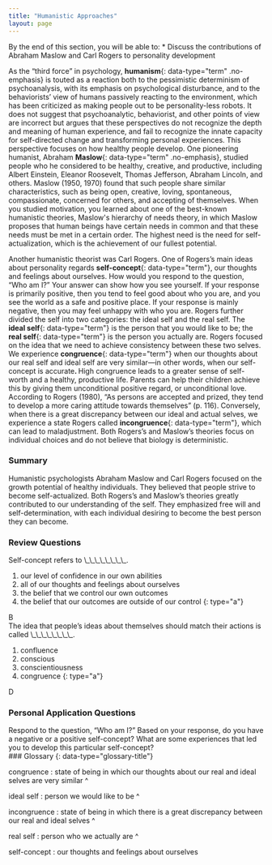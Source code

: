 ```yaml
---
title: "Humanistic Approaches"
layout: page
---
```



<div data-type="abstract" markdown="1">
By the end of this section, you will be able to:
* Discuss the contributions of Abraham Maslow and Carl Rogers to personality development

</div>

As the “third force” in psychology, **humanism**{: data-type="term" .no-emphasis} is touted as a reaction both to the pessimistic determinism of psychoanalysis, with its emphasis on psychological disturbance, and to the behaviorists’ view of humans passively reacting to the environment, which has been criticized as making people out to be personality-less robots. It does not suggest that psychoanalytic, behaviorist, and other points of view are incorrect but argues that these perspectives do not recognize the depth and meaning of human experience, and fail to recognize the innate capacity for self-directed change and transforming personal experiences. This perspective focuses on how healthy people develop. One pioneering humanist, Abraham **Maslow**{: data-type="term" .no-emphasis}, studied people who he considered to be healthy, creative, and productive, including Albert Einstein, Eleanor Roosevelt, Thomas Jefferson, Abraham Lincoln, and others. Maslow (1950, 1970) found that such people share similar characteristics, such as being open, creative, loving, spontaneous, compassionate, concerned for others, and accepting of themselves. When you studied motivation, you learned about one of the best-known humanistic theories, Maslow\'s hierarchy of needs theory, in which Maslow proposes that human beings have certain needs in common and that these needs must be met in a certain order. The highest need is the need for self-actualization, which is the achievement of our fullest potential.

Another humanistic theorist was Carl Rogers. One of Rogers’s main ideas about personality regards **self-concept**{: data-type="term"}, our thoughts and feelings about ourselves. How would you respond to the question, “Who am I?” Your answer can show how you see yourself. If your response is primarily positive, then you tend to feel good about who you are, and you see the world as a safe and positive place. If your response is mainly negative, then you may feel unhappy with who you are. Rogers further divided the self into two categories: the ideal self and the real self. The **ideal self**{: data-type="term"} is the person that you would like to be; the **real self**{: data-type="term"} is the person you actually are. Rogers focused on the idea that we need to achieve consistency between these two selves. We experience **congruence**{: data-type="term"} when our thoughts about our real self and ideal self are very similar—in other words, when our self-concept is accurate<strong>. </strong>High congruence leads to a greater sense of self-worth and a healthy, productive life. Parents can help their children achieve this by giving them unconditional positive regard, or unconditional love. According to Rogers (1980), “As persons are accepted and prized, they tend to develop a more caring attitude towards themselves” (p. 116). Conversely, when there is a great discrepancy between our ideal and actual selves, we experience a state Rogers called **incongruence**{: data-type="term"}, which can lead to maladjustment. Both Rogers’s and Maslow’s theories focus on individual choices and do not believe that biology is deterministic.

### Summary

Humanistic psychologists Abraham Maslow and Carl Rogers focused on the growth potential of healthy individuals. They believed that people strive to become self-actualized. Both Rogers’s and Maslow’s theories greatly contributed to our understanding of the self. They emphasized free will and self-determination, with each individual desiring to become the best person they can become.

### Review Questions

<div data-type="exercise">
<div data-type="problem" markdown="1">
Self-concept refers to \_\_\_\_\_\_\_\_.

1.  our level of confidence in our own abilities
2.  all of our thoughts and feelings about ourselves
3.  the belief that we control our own outcomes
4.  the belief that our outcomes are outside of our control
{: type="a"}

</div>
<div data-type="solution" markdown="1">
B

</div>
</div>

<div data-type="exercise">
<div data-type="problem" markdown="1">
The idea that people’s ideas about themselves should match their actions is called \_\_\_\_\_\_\_\_.

1.  confluence
2.  conscious
3.  conscientiousness
4.  congruence
{: type="a"}

</div>
<div data-type="solution" markdown="1">
D

</div>
</div>

### Personal Application Questions

<div data-type="exercise">
<div data-type="problem" markdown="1">
Respond to the question, “Who am I?” Based on your response, do you have a negative or a positive self-concept? What are some experiences that led you to develop this particular self-concept?

</div>
</div>

<div data-type="glossary" markdown="1">
### Glossary
{: data-type="glossary-title"}

congruence
: state of being in which our thoughts about our real and ideal selves are very similar
^

ideal self
: person we would like to be
^

incongruence
: state of being in which there is a great discrepancy between our real and ideal selves
^

real self
: person who we actually are
^

self-concept
: our thoughts and feelings about ourselves

</div>

